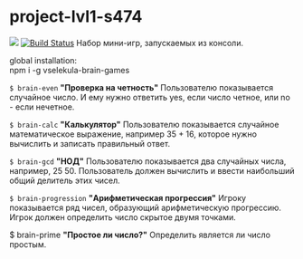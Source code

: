 # project-lvl1-s474
<a href="https://codeclimate.com/github/vselekula/project-lvl1-s450/maintainability"><img src="https://api.codeclimate.com/v1/badges/e4514afe7497bc34037e/maintainability" /></a>
[![Build Status](https://travis-ci.org/vselekula/project-lvl1-s450.svg?branch=master)](https://travis-ci.org/vselekula/project-lvl1-s450)
Набор мини-игр, запускаемых из консоли.

global installation:  
npm i -g vselekula-brain-games 

`$ brain-even`
**"Проверка на четность"**
Пользователю показывается случайное число. И ему нужно ответить yes, если число четное, или no - если нечетное.

`$ brain-calc`
**"Калькулятор"**
Пользователю показывается случайное математическое выражение, например 35 + 16, которое нужно вычислить и записать правильный ответ.

`$ brain-gcd`
**"НОД"**
Пользователю показывается два случайных числа, например, 25 50. Пользователь должен вычислить и ввести наибольший общий делитель этих чисел.

`$ brain-progression`
**"Арифметическая прогрессия"**
Игроку показывается ряд чисел, образующий арифметическую прогрессию. Игрок должен определить число скрытое двумя точками.


$ brain-prime
**"Простое ли число?"**
Определить является ли число простым.
